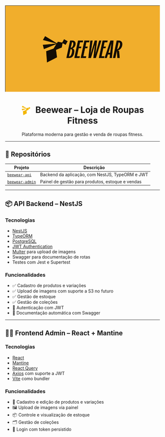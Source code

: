 <p align="center">
  <img src=".github/assets/capa.png" alt="Beewear Banner" />
</p>

<h1 align="center">
  <img src=".github/assets/icone.png" alt="BeeWear Icon" width="32" style="vertical-align: middle; margin-right: 8px;" />
  Beewear – Loja de Roupas Fitness
</h1>

<p align="center">
  Plataforma moderna para gestão e venda de roupas fitness.<br />
</p>

---

## 📁 Repositórios

| Projeto          | Descrição                                      |
|------------------|------------------------------------------------|
| [`beewear-api`](#-api-backend---nestjs)      | Backend da aplicação, com NestJS, TypeORM e JWT |
| [`beewear-admin`](#-frontend-admin---react--mantine) | Painel de gestão para produtos, estoque e vendas |

---

## 📦 API Backend – NestJS

### Tecnologias

- [NestJS](https://nestjs.com/)
- [TypeORM](https://typeorm.io/)
- [PostgreSQL](https://www.postgresql.org/)
- [JWT Authentication](https://jwt.io/)
- [Multer](https://github.com/expressjs/multer) para upload de imagens
- Swagger para documentação de rotas
- Testes com Jest e Supertest

### Funcionalidades

- ✅ Cadastro de produtos e variações  
- ✅ Upload de imagens com suporte a S3 no futuro  
- ✅ Gestão de estoque  
- ✅ Gestão de coleções  
- 🔐 Autenticação com JWT  
- 📄 Documentação automática com Swagger

---

## 🧑‍💻 Frontend Admin – React + Mantine

### Tecnologias

- [React](https://reactjs.org/)
- [Mantine](https://mantine.dev/)
- [React Query](https://tanstack.com/query)
- [Axios](https://axios-http.com/) com suporte a JWT
- [Vite](https://vitejs.dev/) como bundler

### Funcionalidades

- 🧾 Cadastro e edição de produtos e variações
- 🖼️ Upload de imagens via painel
- 📦 Controle e visualização de estoque
- 🗂️ Gestão de coleções
- 🔐 Login com token persistido